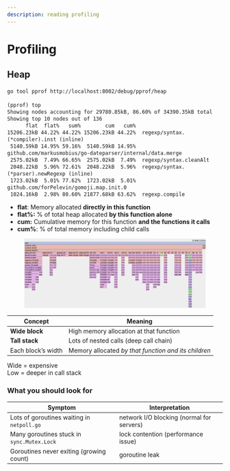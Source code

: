 ```yaml
---
description: reading profiling
---
```


# Profiling

## Heap

```
go tool pprof http://localhost:8002/debug/pprof/heap

(pprof) top
Showing nodes accounting for 29780.85kB, 86.60% of 34390.35kB total
Showing top 10 nodes out of 136
      flat  flat%   sum%        cum   cum%
15206.23kB 44.22% 44.22% 15206.23kB 44.22%  regexp/syntax.(*compiler).inst (inline)
 5140.59kB 14.95% 59.16%  5140.59kB 14.95%  github.com/markusmobius/go-dateparser/internal/data.merge
 2575.02kB  7.49% 66.65%  2575.02kB  7.49%  regexp/syntax.cleanAlt
 2048.22kB  5.96% 72.61%  2048.22kB  5.96%  regexp/syntax.(*parser).newRegexp (inline)
 1723.02kB  5.01% 77.62%  1723.02kB  5.01%  github.com/forPelevin/gomoji.map.init.0
 1024.16kB  2.98% 80.60% 21877.68kB 63.62%  regexp.compile
```

* **flat**: Memory allocated **directly in this function**
* **flat%:** % of total heap allocated **by this function alone**
* **cum:** Cumulative memory for this function **and the functions it calls**
* **cum%**: % of total memory including child calls

<figure><img src="../.gitbook/assets/image (1).png" alt=""><figcaption></figcaption></figure>

| Concept            | Meaning                                              |
| ------------------ | ---------------------------------------------------- |
| **Wide block**     | High memory allocation at that function              |
| **Tall stack**     | Lots of nested calls (deep call chain)               |
| Each block’s width | Memory allocated _by that function and its children_ |

Wide = expensive\
Low = deeper in call stack

### What you should look for

| Symptom                                    | Interpretation                            |
| ------------------------------------------ | ----------------------------------------- |
| Lots of goroutines waiting in `netpoll.go` | network I/O blocking (normal for servers) |
| Many goroutines stuck in `sync.Mutex.Lock` | lock contention (performance issue)       |
| Goroutines never exiting (growing count)   | goroutine leak                            |
